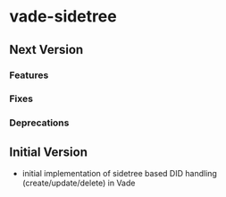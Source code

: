 # vade-sidetree

## Next Version

### Features

### Fixes

### Deprecations

## Initial Version

- initial implementation of sidetree based DID handling (create/update/delete) in Vade
